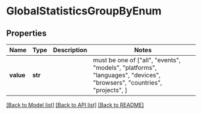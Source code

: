# GlobalStatisticsGroupByEnum


## Properties
Name | Type | Description | Notes
------------ | ------------- | ------------- | -------------
**value** | **str** |  |  must be one of ["all", "events", "models", "platforms", "languages", "devices", "browsers", "countries", "projects", ]

[[Back to Model list]](../README.md#documentation-for-models) [[Back to API list]](../README.md#documentation-for-api-endpoints) [[Back to README]](../README.md)


